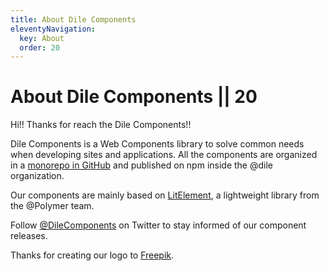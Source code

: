 ```yaml
---
title: About Dile Components
eleventyNavigation:
  key: About
  order: 20
---
```


# About Dile Components || 20

Hi!! Thanks for reach the Dile Components!! 

Dile Components is a Web Components library to solve common needs when developing sites and applications. All the components are organized in a [monorepo in GitHub](https://github.com/polydile/dile-components) and published on npm inside the @dile organization.

Our components are mainly based on [LitElement](https://lit-element.polymer-project.org/), a lightweight library from the @Polymer team. 

Follow [@DileComponents](https://twitter.com/DileComponents) on Twitter to stay informed of our component releases.

Thanks for creating our logo to [Freepik](https://www.freepik.com/).